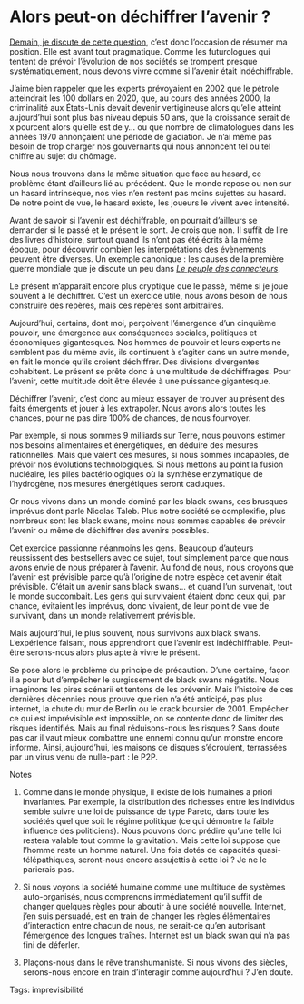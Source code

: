 # Alors peut-on déchiffrer l’avenir ?

[Demain, je discute de cette question](http://blog.tcrouzet.com/2008/01/16/peut-on-dechiffrer-l%e2%80%99avenir/), c’est donc l’occasion de résumer ma position. Elle est avant tout pragmatique. Comme les futurologues qui tentent de prévoir l’évolution de nos sociétés se trompent presque systématiquement, nous devons vivre comme si l’avenir était indéchiffrable.<span id="more-732"></span>

J’aime bien rappeler que les experts prévoyaient en 2002 que le pétrole atteindrait les 100 dollars en 2020, que, au cours des années 2000, la criminalité aux États-Unis devait devenir vertigineuse alors qu’elle atteint aujourd’hui sont plus bas niveau depuis 50 ans, que la croissance serait de x pourcent alors qu’elle est de y… ou que nombre de climatologues dans les années 1970 annonçaient une période de glaciation. Je n’ai même pas besoin de trop charger nos gouvernants qui nous annoncent tel ou tel chiffre au sujet du chômage.

Nous nous trouvons dans la même situation que face au hasard, ce problème étant d’ailleurs lié au précédent. Que le monde repose ou non sur un hasard intrinsèque, nos vies n’en restent pas moins sujettes au hasard. De notre point de vue, le hasard existe, les joueurs le vivent avec intensité.

Avant de savoir si l’avenir est déchiffrable, on pourrait d’ailleurs se demander si le passé et le présent le sont. Je crois que non. Il suffit de lire des livres d’histoire, surtout quand ils n’ont pas été écrits à la même époque, pour découvrir combien les interprétations des évènements peuvent être diverses. Un exemple canonique : les causes de la première guerre mondiale que je discute un peu dans *[Le peuple des connecteurs](http://blog.tcrouzet.com/le-peuple-des-connecteurs/)*.

Le présent m’apparaît encore plus cryptique que le passé, même si je joue souvent à le déchiffrer. C’est un exercice utile, nous avons besoin de nous construire des repères, mais ces repères sont arbitraires.

Aujourd’hui, certains, dont moi, perçoivent l’émergence d’un cinquième pouvoir, une émergence aux conséquences sociales, politiques et économiques gigantesques. Nos hommes de pouvoir et leurs experts ne semblent pas du même avis, ils continuent à s’agiter dans un autre monde, en fait le monde qu’ils croient déchiffrer. Des divisions divergentes cohabitent. Le présent se prête donc à une multitude de déchiffrages. Pour l’avenir, cette multitude doit être élevée à une puissance gigantesque.

Déchiffrer l’avenir, c’est donc au mieux essayer de trouver au présent des faits émergents et jouer à les extrapoler. Nous avons alors toutes les chances, pour ne pas dire 100% de chances, de nous fourvoyer.

Par exemple, si nous sommes 9 milliards sur Terre, nous pouvons estimer nos besoins alimentaires et énergétiques, en déduire des mesures rationnelles. Mais que valent ces mesures, si nous sommes incapables, de prévoir nos évolutions technologiques. Si nous mettons au point la fusion nucléaire, les piles bactériologiques où la synthèse enzymatique de l’hydrogène, nos mesures énergétiques seront caduques.

Or nous vivons dans un monde dominé par les black swans, ces brusques imprévus dont parle Nicolas Taleb. Plus notre société se complexifie, plus nombreux sont les black swans, moins nous sommes capables de prévoir l’avenir ou même de déchiffrer des avenirs possibles.

Cet exercice passionne néanmoins les gens. Beaucoup d’auteurs réussissent des bestsellers avec ce sujet, tout simplement parce que nous avons envie de nous préparer à l’avenir. Au fond de nous, nous croyons que l’avenir est prévisible parce qu’à l’origine de notre espèce cet avenir était prévisible. C’était un avenir sans black swans… et quand l’un survenait, tout le monde succombait. Les gens qui survivaient étaient donc ceux qui, par chance, évitaient les imprévus, donc vivaient, de leur point de vue de survivant, dans un monde relativement prévisible.

Mais aujourd’hui, le plus souvent, nous survivons aux black swans. L’expérience faisant, nous apprendront que l’avenir est indéchiffrable. Peut-être serons-nous alors plus apte à vivre le présent.

Se pose alors le problème du principe de précaution. D’une certaine, façon il a pour but d’empêcher le surgissement de black swans négatifs. Nous imaginons les pires scénarii et tentons de les prévenir. Mais l’histoire de ces dernières décennies nous prouve que rien n’a été anticipé, pas plus internet, la chute du mur de Berlin ou le crack boursier de 2001. Empêcher ce qui est imprévisible est impossible, on se contente donc de limiter des risques identifiés. Mais au final réduisons-nous les risques ? Sans doute pas car il vaut mieux combattre une ennemi connu qu’un monstre encore informe. Ainsi, aujourd’hui, les maisons de disques s’écroulent, terrassées par un virus venu de nulle-part : le P2P.

Notes

1. Comme dans le monde physique, il existe de lois humaines a priori invariantes. Par exemple, la distribution des richesses entre les individus semble suivre une loi de puissance de type Pareto, dans toute les sociétés quel que soit le régime politique (ce qui démontre la faible influence des politiciens). Nous pouvons donc prédire qu’une telle loi restera valable tout comme la gravitation. Mais cette loi suppose que l’homme reste un homme naturel. Une fois dotés de capacités quasi-télépathiques, seront-nous encore assujettis à cette loi ? Je ne le parierais pas.

2. Si nous voyons la société humaine comme une multitude de systèmes auto-organisés, nous comprenons immédiatement qu’il suffit de changer quelques règles pour aboutir à une société nouvelle. Internet, j’en suis persuadé, est en train de changer les règles élémentaires d’interaction entre chacun de nous, ne serait-ce qu’en autorisant l’émergence des longues traînes. Internet est un black swan qui n’a pas fini de déferler.

3. Plaçons-nous dans le rêve transhumaniste. Si nous vivons des siècles, serons-nous encore en train d’interagir comme aujourd’hui ? J’en doute.

Tags: imprevisibilité